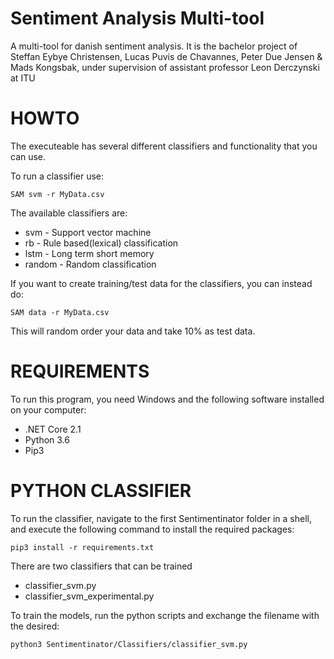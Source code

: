 # Sentiment Analysis Multi-tool
A multi-tool for danish sentiment analysis. It is the bachelor project of Steffan Eybye Christensen, Lucas Puvis de Chavannes, Peter Due Jensen & Mads Kongsbak, under supervision of assistant professor Leon Derczynski at ITU

# HOWTO

The executeable has several different classifiers and functionality that you can use.

To run a classifier use:

```
SAM svm -r MyData.csv
```

The available classifiers are:
* svm - Support vector machine
* rb - Rule based(lexical) classification
* lstm - Long term short memory 
* random - Random classification

If you want to create training/test data for the classifiers, you can instead do:
```
SAM data -r MyData.csv
```
This will random order your data and take 10% as test data.


# REQUIREMENTS
To run this program, you need Windows and the following software installed on your computer:
* .NET Core 2.1
* Python 3.6
* Pip3

# PYTHON CLASSIFIER
To run the classifier, navigate to the first Sentimentinator folder in a shell, and execute the following command to install the required packages:
```
pip3 install -r requirements.txt
```
There are two classifiers that can be trained
* classifier_svm.py
* classifier_svm_experimental.py

To train the models, run the python scripts and exchange the filename with the desired:
```
python3 Sentimentinator/Classifiers/classifier_svm.py
```
